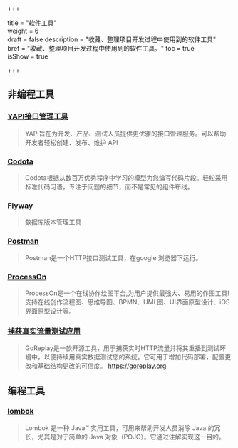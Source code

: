 +++

title = "软件工具"  
weight = 6  
draft = false 
description = "收藏、整理项目开发过程中使用到的软件工具"  
bref = "收藏、整理项目开发过程中使用到的软件工具。"
toc = true  
isShow = true

+++
## 非编程工具

### <font color=#3998e2>[YAPI接口管理工具](https://yapi.ymfe.org/documents/index.html) </font>
> YAPI旨在为开发、产品、测试人员提供更优雅的接口管理服务。可以帮助开发者轻松创建、发布、维护 API
 
### <font color=#3998e2>[Codota](https://www.codota.com/) </font>
> Codota根据从数百万优秀程序中学习的模型为您编写代码片段。轻松采用标准代码习语，专注于问题的细节，而不是常见的组件布线。

### <font color=#3998e2>[Flyway](https://flywaydb.org) </font>
> 数据库版本管理工具

### <font color=#3998e2>[Postman](#)</font>
> Postman是一个HTTP接口测试工具，在google 浏览器下运行。

### <font color=#3998e2>[ProcessOn](#)</font>
> ProcessOn是一个在线协作绘图平台,为用户提供最强大、易用的作图工具!支持在线创作流程图、思维导图、BPMN、UML图、UI界面原型设计、iOS界面原型设计等。

### <font color=#3998e2>[捕获真实流量测试应用](https://github.com/buger/goreplay)</font>
> GoReplay是一款开源工具，用于捕获实时HTTP流量并将其重播到测试环境中，以便持续用真实数据测试您的系统。它可用于增加代码部署，配置更改和基础结构更改的可信度。 
https://goreplay.org


## 编程工具

### <font color=#3998e2>[lombok](https://github.com/rzwitserloot/lombok)</font>
> Lombok 是一种 Java™ 实用工具，可用来帮助开发人员消除 Java 的冗长，尤其是对于简单的 Java 对象（POJO）。它通过注解实现这一目的。